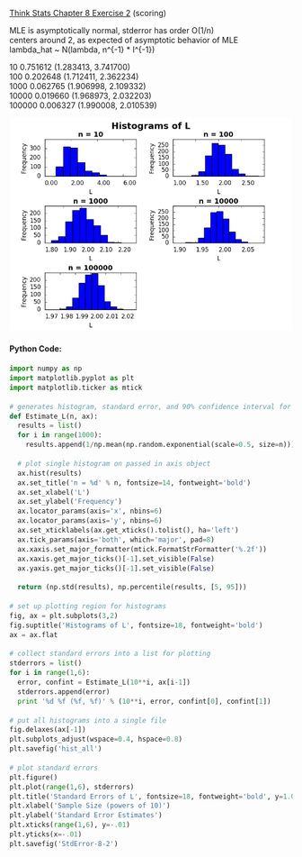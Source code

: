 [Think Stats Chapter 8 Exercise 2](http://greenteapress.com/thinkstats2/html/thinkstats2009.html#toc77) (scoring)


MLE is asymptotically normal, stderror has order O(1/n)                       
centers around 2, as expected of asymptotic behavior of MLE                   
lambda_hat ~ N(lambda, n^{-1} * I^{-1})  

10 0.751612 (1.283413, 3.741700)  
100 0.202648 (1.712411, 2.362234)  
1000 0.062765 (1.906998, 2.109332)  
10000 0.019660 (1.968973, 2.032203)  
100000 0.006327 (1.990008, 2.010539)  

![alt-text](https://github.com/a3huang/dsp/blob/master/img/hist_all.png)

#### Python Code:
```python
import numpy as np
import matplotlib.pyplot as plt
import matplotlib.ticker as mtick

# generates histogram, standard error, and 90% confidence interval for L        
def Estimate_L(n, ax):
  results = list()
  for i in range(1000):
    results.append(1/np.mean(np.random.exponential(scale=0.5, size=n)))

  # plot single histogram on passed in axis object                              
  ax.hist(results)
  ax.set_title('n = %d' % n, fontsize=14, fontweight='bold')
  ax.set_xlabel('L')
  ax.set_ylabel('Frequency')
  ax.locator_params(axis='x', nbins=6)
  ax.locator_params(axis='y', nbins=6)
  ax.set_xticklabels(ax.get_xticks().tolist(), ha='left')
  ax.tick_params(axis='both', which='major', pad=8)
  ax.xaxis.set_major_formatter(mtick.FormatStrFormatter('%.2f'))
  ax.xaxis.get_major_ticks()[-1].set_visible(False)
  ax.yaxis.get_major_ticks()[-1].set_visible(False)

  return (np.std(results), np.percentile(results, [5, 95]))

# set up plotting region for histograms                                         
fig, ax = plt.subplots(3,2)
fig.suptitle('Histograms of L', fontsize=18, fontweight='bold')
ax = ax.flat

# collect standard errors into a list for plotting                              
stderrors = list()
for i in range(1,6):
  error, confint = Estimate_L(10**i, ax[i-1])
  stderrors.append(error)
  print '%d %f (%f, %f)' % (10**i, error, confint[0], confint[1])

# put all histograms into a single file                                         
fig.delaxes(ax[-1])
plt.subplots_adjust(wspace=0.4, hspace=0.8)
plt.savefig('hist_all')

# plot standard errors
plt.figure()
plt.plot(range(1,6), stderrors)
plt.title('Standard Errors of L', fontsize=18, fontweight='bold', y=1.01)
plt.xlabel('Sample Size (powers of 10)')
plt.ylabel('Standard Error Estimates')
plt.xticks(range(1,6), y=-.01)
plt.yticks(x=-.01)
plt.savefig('StdError-8-2')
```
